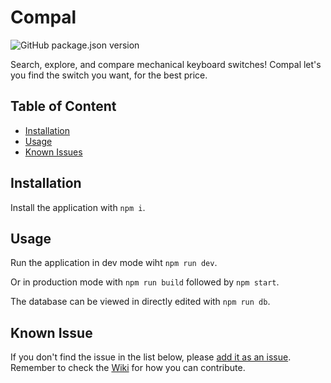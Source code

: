 # Compal

![GitHub package.json version](https://img.shields.io/github/package-json/v/captainbalbin/compal)

Search, explore, and compare mechanical keyboard switches! Compal let's you find the switch you want, for the best price. 

## Table of Content

- [Installation](#installation)
- [Usage](#usage)
- [Known Issues](#known-issues)

## Installation

Install the application with `npm i`.

## Usage

Run the application in dev mode wiht `npm run dev`.

Or in production mode with `npm run build` followed by `npm start`.

The database can be viewed in directly edited with `npm run db`.

## Known Issue

If you don't find the issue in the list below, please [add it as an issue](https://github.com/captainbalbin/compal/issues). Remember to check the [Wiki](https://github.com/captainbalbin/compal/wiki) for how you can contribute.

